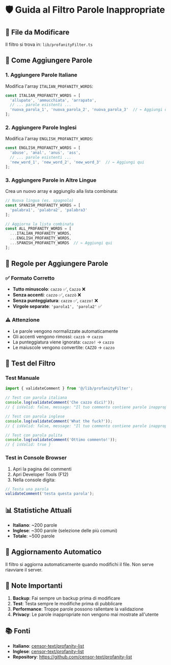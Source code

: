 # 🛡️ Guida al Filtro Parole Inappropriate

## 📁 File da Modificare
Il filtro si trova in: `lib/profanityFilter.ts`

## 🔧 Come Aggiungere Parole

### **1. Aggiungere Parole Italiane**
Modifica l'array `ITALIAN_PROFANITY_WORDS`:

```typescript
const ITALIAN_PROFANITY_WORDS = [
  'allupato', 'ammucchiata', 'arrapato',
  // ... parole esistenti ...
  'nuova_parola_1', 'nuova_parola_2', 'nuova_parola_3'  // ← Aggiungi qui
];
```

### **2. Aggiungere Parole Inglesi**
Modifica l'array `ENGLISH_PROFANITY_WORDS`:

```typescript
const ENGLISH_PROFANITY_WORDS = [
  'abuse', 'anal', 'anus', 'ass',
  // ... parole esistenti ...
  'new_word_1', 'new_word_2', 'new_word_3'  // ← Aggiungi qui
];
```

### **3. Aggiungere Parole in Altre Lingue**
Crea un nuovo array e aggiungilo alla lista combinata:

```typescript
// Nuova lingua (es. spagnolo)
const SPANISH_PROFANITY_WORDS = [
  'palabra1', 'palabra2', 'palabra3'
];

// Aggiorna la lista combinata
const ALL_PROFANITY_WORDS = [
  ...ITALIAN_PROFANITY_WORDS, 
  ...ENGLISH_PROFANITY_WORDS,
  ...SPANISH_PROFANITY_WORDS  // ← Aggiungi qui
];
```

## 📝 Regole per Aggiungere Parole

### **✅ Formato Corretto**
- **Tutto minuscolo**: `cazzo` ✅, `Cazzo` ❌
- **Senza accenti**: `cazzo` ✅, `cazzò` ❌
- **Senza punteggiatura**: `cazzo` ✅, `cazzo!` ❌
- **Virgole separate**: `'parola1', 'parola2'` ✅

### **⚠️ Attenzione**
- Le parole vengono normalizzate automaticamente
- Gli accenti vengono rimossi: `cazzò` → `cazzo`
- La punteggiatura viene ignorata: `cazzo!` → `cazzo`
- Le maiuscole vengono convertite: `CAZZO` → `cazzo`

## 🧪 Test del Filtro

### **Test Manuale**
```typescript
import { validateComment } from '@/lib/profanityFilter';

// Test con parola italiana
console.log(validateComment('Che cazzo dici?')); 
// { isValid: false, message: "Il tuo commento contiene parole inappropriate..." }

// Test con parola inglese
console.log(validateComment('What the fuck?')); 
// { isValid: false, message: "Il tuo commento contiene parole inappropriate..." }

// Test con parola pulita
console.log(validateComment('Ottimo commento!')); 
// { isValid: true }
```

### **Test in Console Browser**
1. Apri la pagina dei commenti
2. Apri Developer Tools (F12)
3. Nella console digita:
```javascript
// Testa una parola
validateComment('testa questa parola');
```

## 📊 Statistiche Attuali

- **Italiano**: ~200 parole
- **Inglese**: ~300 parole (selezione delle più comuni)
- **Totale**: ~500 parole

## 🔄 Aggiornamento Automatico

Il filtro si aggiorna automaticamente quando modifichi il file. Non serve riavviare il server.

## 🚨 Note Importanti

1. **Backup**: Fai sempre un backup prima di modificare
2. **Test**: Testa sempre le modifiche prima di pubblicare
3. **Performance**: Troppe parole possono rallentare la validazione
4. **Privacy**: Le parole inappropriate non vengono mai mostrate all'utente

## 📚 Fonti

- **Italiano**: [censor-text/profanity-list](https://github.com/censor-text/profanity-list)
- **Inglese**: [censor-text/profanity-list](https://github.com/censor-text/profanity-list)
- **Repository**: https://github.com/censor-text/profanity-list
